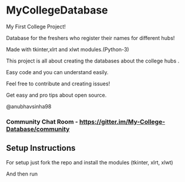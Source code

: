 # MyCollegeDatabase

My First College Project!

Database for the freshers who register their names for different hubs!

Made with tkinter,xlrt and xlwt modules.(Python-3)

This project is all about creating the databases about the college hubs .

Easy code and you can understand easily.

Feel free to contribute and creating issues!

Get easy and pro tips about open source.

@anubhavsinha98

### Community Chat Room - https://gitter.im/My-College-Database/community

## Setup Instructions

For setup just fork the repo and install the modules (tkinter, xlrt, xlwt)

And then run
